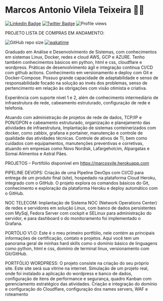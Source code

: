 <h1> Marcos Antonio Vilela Teixeira 👨‍💻 </h1>

[![Linkedin Badge](https://img.shields.io/badge/-LinkedIn-blue?style=flat-square&logo=Linkedin&logoColor=white&link=https://www.linkedin.com/in/fagnerpsantos/)](https://www.linkedin.com/in/marcosvile)
[![Twitter Badge](https://img.shields.io/badge/-Twitter-1ca0f1?style=flat-square&labelColor=1ca0f1&logo=twitter&logoColor=white&link=https://twitter.com/fagnerpsantos)](https://twitter.com/marcosvilel_a)
![Profile views](https://gpvc.arturio.dev/marcosvile)

PROJETO LISTA DE COMPRAS EM ANDAMENTO:

![GitHub repo size](https://img.shields.io/github/repo-size/marcosvile/lista-de-compras) [![wakatime](https://wakatime.com/badge/user/2c68ed23-765c-40e6-88d9-3b49ab1bdf82/project/e006cc4c-3fc9-4722-a70c-f26d245794e4.svg)](https://wakatime.com/badge/user/2c68ed23-765c-40e6-88d9-3b49ab1bdf82/project/e006cc4c-3fc9-4722-a70c-f26d245794e4)


Graduado em Análise e Desenvolvimento de Sistemas, com conhecimentos em sistemas Linux, Docker, redes e cloud AWS, GCP e AZURE. Tenho também conhecimentos básicos em python, html e css, cloudflare e wordpress. Práticas de desenvolvimento ágil e integração contínua CI/CD com github actions. Conhecimento em versionamento e deploy com Git e Docker-Compose. Possuo grande capacidade de adaptabilidade e senso de responsabilidade focado na solução ao invés dos problemas, senso de pertencimento em relação às obrigações com visão otimista e criativa.

Experiência com suporte nível 1 e 2, além de conhecimento intermediário de infraestrutura de rede, cabeamento estruturado, configuração de rede e telefonia.

Atuando com administração de projetos de rede de dados, TCP/IP e PON/GPON e cabeamento estruturado, organização e planejamento das atividades de infraestrutura, Implantação de sistemas conteinerizados com docker, como zabbix, grafana e portainer, manutenção e controle de qualidade das atividades técnicas. Controle de ativos de TI, bem como cuidados com equipamentos, manutenções preventivas e corretivas, atuando em empresas como Novo Nordisk, Lafargeholcim, Alpargatas e Somai Alimentos e Astral Pães.

PROJETOS – Portifólio disponível em <href> https://marcosvile.herokuapp.com</href>

PIPELINE DEVOPS:
Criação de uma Pipeline DevOps com CI/CD para entrega de um produto final (site), hospedado na plataforma Cloud Heroku, integrado com o GitHub. O projeto explora os comandos básicos do Git, conhecimento e exploração da plataforma Heroku e deploy automático com o GitHub.

NOC TELECOM:
Implantação de Sistema NOC (Network Operations Center) de redes e servidores em solução Linux, com banco de dados persistentes com MySql, Fedora Server com cockpit e SELinux para administração do servidor, e para dashboard o do monitoramento foi implementado o Grafana.

PORTÓLIO V1.O:
Este é o meu primeiro portfólio, nele contém as principais informações de certificação, contato e projetos. Aqui você tem um panorama geral de minhas hard skills como o domínio básico de linguagens como python, html e css, domínio de terminal linux, versionamento com Git/GitHub.

PORTFÓLIO WORDPRESS:
O projeto consiste na criação do seu próprio site. Este site será sua vitrine na internet. Simulação de um projeto real, onde foi instalado a aplicação do wordpress e banco de dados, configuração de itens de performance e segurança, quadro Kanban com gerenciamento estratégico das atividades. Criação e integração do domínio e configuração do Cloudflare, configuração dos names servers, WAF e roteamento

